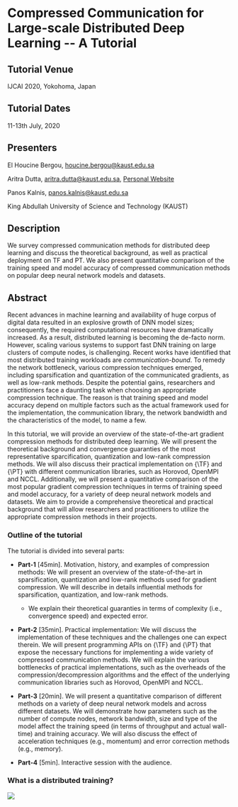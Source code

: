 # Compressed Communication for Large-scale Distributed Deep Learning -- A Tutorial

## Tutorial Venue 
IJCAI 2020, Yokohoma, Japan

## Tutorial Dates 
11-13th July, 2020 

## Presenters 
El Houcine Bergou, <houcine.bergou@kaust.edu.sa>

Aritra Dutta, <aritra.dutta@kaust.edu.sa>, [Personal Website](https://www.aritradutta.com/)

Panos Kalnis, <panos.kalnis@kaust.edu.sa>

King Abdullah University of Science and Technology (KAUST)


## Description
We survey compressed communication methods for distributed deep learning and discuss the theoretical background, as well as practical deployment on TF and PT. We also present quantitative comparison of the training speed and model accuracy of compressed communication methods on popular deep neural network models and datasets.

## Abstract 
Recent advances in machine learning and availability of huge corpus of digital data resulted in an explosive growth of DNN model sizes; consequently, the required computational resources have dramatically increased. As a result, distributed learning is becoming the de-facto norm. However, scaling various systems to support fast DNN training on large clusters of compute nodes, is  challenging. Recent works have identified that most distributed training workloads are *communication-bound*. To remedy the network bottleneck, various compression techniques emerged, including sparsification and quantization of the communicated gradients, as well as low-rank methods. Despite the potential gains, researchers and practitioners face a daunting task when choosing an appropriate compression technique. The reason is that training speed and model accuracy depend on multiple factors such as the actual framework used for the implementation, the communication library, the network bandwidth and the characteristics of the model, to name a few. 

In this tutorial, we will provide an overview of the state-of-the-art gradient compression methods for distributed deep learning. We will present the theoretical background and convergence guaranties of the most representative sparcification, quantization and low-rank compression methods. We will also discuss their practical implementation on {\TF} and {\PT} with different communication libraries, such as Horovod, OpenMPI and NCCL. Additionally, we will present a quantitative comparison of the most popular gradient compression techniques in terms of training speed and model accuracy, for a variety of deep neural network models and datasets. We aim to provide a comprehensive theoretical and practical background that will allow researchers and practitioners to utilize the appropriate compression methods in their projects. 




### Outline of the tutorial

The tutorial is divided into several parts:

* **Part-1** [45min]. Motivation, history, and examples of compression methods: We will present an overview of the state-of-the-art in sparsification, quantization and low-rank methods used for gradient compression. We will describe in details influential methods for sparsification, quantization, and low-rank methods. 

    * We explain their theoretical guaranties in terms of complexity (i.e., convergence speed) and expected error. 
  
* **Part-2** [35min]. Practical implementation: We will discuss the implementation of these techniques and the challenges one can expect therein. We will  present programming APIs on {\TF} and {\PT} that expose the necessary functions for implementing a wide variety of compressed communication methods. We will explain the various bottlenecks of practical implementations, such as the overheads of the compression/decompression algorithms and the effect of the underlying communication libraries such as Horovod, OpenMPI and NCCL. 

* **Part-3** [20min]. We will present a quantitative comparison of different methods on a variety of deep neural network models and across different datasets. We will demonstrate how parameters such as the number of compute nodes, network bandwidth, size and type of the model affect the training speed (in terms of throughput and actual wall-time) and training accuracy. We will also discuss the effect of acceleration techniques (e.g., momentum) and error correction methods (e.g., memory). 
    
 * **Part-4** [5min]. Interactive session with the audience. 

### What is a distributed training? 

<img src="https://github.com/aritra-dutta/IJCAI-2020/blob/master/Images/centralized_decentralized_final1.pdf">


